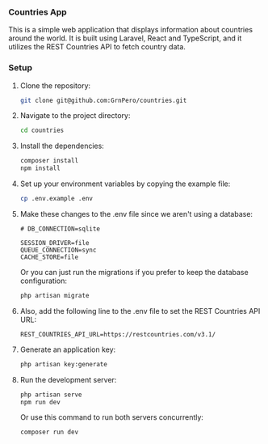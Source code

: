 ### Countries App

This is a simple web application that displays information about countries around the world. It is built using Laravel, React and TypeScript, and it utilizes the REST Countries API to fetch country data.

### Setup

1. Clone the repository:
    ```bash
    git clone git@github.com:GrnPero/countries.git
    ```
2. Navigate to the project directory:
    ```bash
    cd countries
    ```
3. Install the dependencies:

    ```bash
    composer install
    npm install
    ```

4. Set up your environment variables by copying the example file:

    ```bash
    cp .env.example .env

    ```

5. Make these changes to the .env file since we aren't using a database:

    ```
    # DB_CONNECTION=sqlite

    SESSION_DRIVER=file
    QUEUE_CONNECTION=sync
    CACHE_STORE=file
    ```

    Or you can just run the migrations if you prefer to keep the database configuration:

    ```bash
    php artisan migrate
    ```

6. Also, add the following line to the .env file to set the REST Countries API URL:

    ```
    REST_COUNTRIES_API_URL=https://restcountries.com/v3.1/
    ```

7. Generate an application key:

    ```bash
    php artisan key:generate
    ```

8. Run the development server:
    ```bash
    php artisan serve
    npm run dev
    ```
    Or use this command to run both servers concurrently:
    ```bash
    composer run dev
    ```
